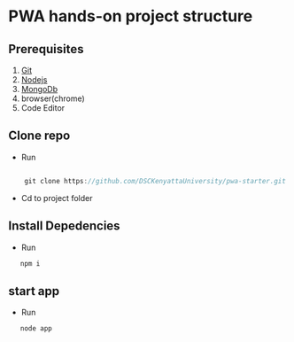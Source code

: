 # PWA hands-on project structure

## Prerequisites

1. [Git](https://git-scm.com/)
2. [Nodejs](https://nodejs.org/)
3. [MongoDb](https://www.mongodb.com/try/download/community)
4. browser(chrome)
5. Code Editor

## Clone repo
* Run

``` javascript

    git clone https://github.com/DSCKenyattaUniversity/pwa-starter.git

```

* Cd to project folder

## Install Depedencies
 
* Run
```javascript
   npm i 
```

## start app

* Run
```javascript
   node app 
```
